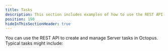```yaml
---
title: Tasks
description: This section includes examples of how to use the REST API to create and manage Tasks in Octopus.
position: 190
hideInThisSectionHeader: true
---
```

You can use the REST API to create and manage Server tasks in Octopus. Typical tasks might include:

